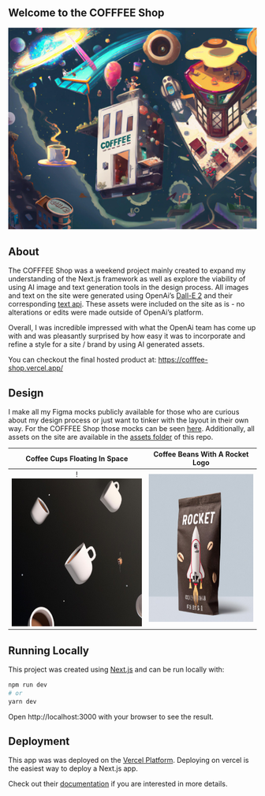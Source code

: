 ## Welcome to the COFFFEE Shop

<img src="./public/assets/cofffee-hero.jpg" width="700">

## About

The COFFFEE Shop was a weekend project mainly created to expand my understanding of the Next.js framework as well as explore the viability of using AI image and text generation tools in the design process. All images and text on the site were generated using OpenAi’s [Dall-E 2](https://openai.com/dall-e-2/) and their corresponding [text api](https://beta.openai.com/). These assets were included on the site as is - no alterations or edits were made outside of OpenAi’s platform.

Overall, I was incredible impressed with what the OpenAi team has come up with and was pleasantly surprised by how easy it was to incorporate and refine a style for a site / brand by using AI generated assets.

You can checkout the final hosted product at: https://cofffee-shop.vercel.app/

## Design

I make all my Figma mocks publicly available for those who are curious about my design process or just want to tinker with the layout in their own way. For the COFFFEE Shop those mocks can be seen [here](https://www.figma.com/file/FjfhOf31XhGdNPmoGRsmX9/COFFFEE-SHOP?node-id=0%3A3). Additionally, all assets on the site are available in the [assets folder](./public/assets/) of this repo.

|               Coffee Cups Floating In Space                |              Coffee Beans With A Rocket Logo              |
| :--------------------------------------------------------: | :-------------------------------------------------------: |
| !<img src="./public/assets/cofffee-cups.jpg" height="300"> | <img src="./public/assets/rocket-beans.jpg" height="300"> |

## Running Locally

This project was created using [Next.js](https://nextjs.org/) and can be run locally with:

```bash
npm run dev
# or
yarn dev
```

Open http://localhost:3000 with your browser to see the result.

## Deployment

This app was was deployed on the [Vercel Platform](https://vercel.com/new?utm_medium=default-template&filter=next.js&utm_source=create-next-app&utm_campaign=create-next-app-readme). Deploying on vercel is the easiest way to deploy a Next.js app.

Check out their [documentation](https://nextjs.org/docs/deployment) if you are interested in more details.
